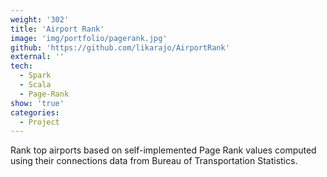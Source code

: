 ```yaml
---
weight: '302'
title: 'Airport Rank'
image: 'img/portfolio/pagerank.jpg'
github: 'https://github.com/likarajo/AirportRank'
external: ''
tech:
  - Spark
  - Scala
  - Page-Rank
show: 'true'
categories:
  - Project
---
```


Rank top airports based on self-implemented Page Rank values computed using their connections data from Bureau of Transportation Statistics.